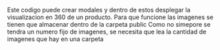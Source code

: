Este codigo puede crear modales y dentro de estos desplegar la visualizacion en 360 de un producto.
Para que funcione las imagenes se tienen que almacenar dentro de la carpeta public
Como no simepore se tendra un numero fijo de imagenes, se necesita que lea la cantidad de imagenes que hay en una carpeta

